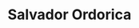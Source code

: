 ---
layout: page
title: Salvador Ordorica
description: PhD Student
redirect: https://www.afit.edu/BIOS/bio.cfm?facID=564
img: /assets/img/sao33.jpg
importance: 6
category: current
---